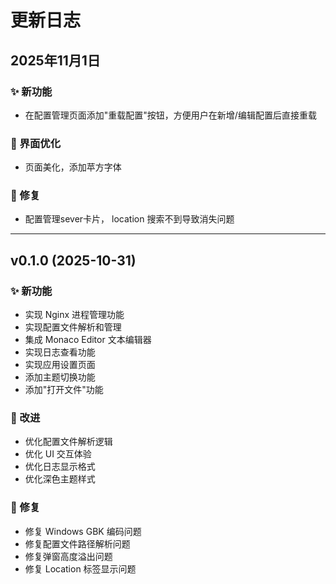 # 更新日志

## 2025年11月1日

### ✨ 新功能
- 在配置管理页面添加"重载配置"按钮，方便用户在新增/编辑配置后直接重载

### 🎨 界面优化
- 页面美化，添加苹方字体

### 🐛 修复
- 配置管理sever卡片， location 搜索不到导致消失问题

---

## v0.1.0 (2025-10-31)

### ✨ 新功能
- 实现 Nginx 进程管理功能
- 实现配置文件解析和管理
- 集成 Monaco Editor 文本编辑器
- 实现日志查看功能
- 实现应用设置页面
- 添加主题切换功能
- 添加"打开文件"功能

### 🔧 改进
- 优化配置文件解析逻辑
- 优化 UI 交互体验
- 优化日志显示格式
- 优化深色主题样式

### 🐛 修复
- 修复 Windows GBK 编码问题
- 修复配置文件路径解析问题
- 修复弹窗高度溢出问题
- 修复 Location 标签显示问题

